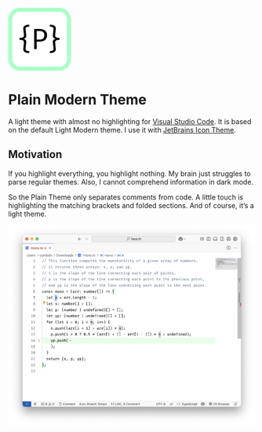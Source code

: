 <!-- ![Screenshot](https://raw.githubusercontent.com/combdn/plain-modern/refs/heads/main/icon.png) -->
![Screenshot](icon.png)
# Plain Modern Theme

A light theme with almost no highlighting for [Visual Studio Code](http://code.visualstudio.com). It is based on the default Light Modern theme. I use it with [JetBrains Icon Theme](https://marketplace.visualstudio.com/items?itemName=chadalen.vscode-jetbrains-icon-theme).

## Motivation

If you highlight everything, you highlight nothing. My brain just struggles to parse regular themes. Also, I cannot comprehend information in dark mode.

So the Plain Theme only separates comments from code. A little touch is highlighting the matching brackets and folded sections. And of course, it’s a light theme.

![Screenshot](https://raw.githubusercontent.com/combdn/plain-modern/refs/heads/main/screenshot.png)
